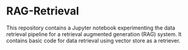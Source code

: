 # RAG-Retrieval
This repository contains a Jupyter notebook experimenting the data retrieval pipeline for a retrieval augmented generation (RAG) system. It contains basic code for data retrieval using vector store as a retriever.
